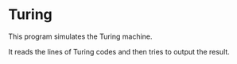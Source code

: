 # Turing

This program simulates the Turing machine.

It reads the lines of Turing codes and then tries to output the result.
